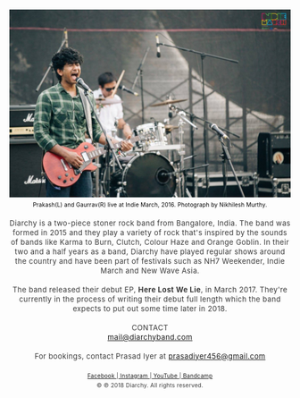 <html>
<head>
<style type="text/css"> 

body{
	margin:0;
	padding:0;
	background-color: #FFFFFF;
	font-family: sans-serif;
	width: 700px
}

.middlej {font-size: 12px; color:#393939; letter-spacing:0.03em; line-height:40px;}
.middlee {font-size: 13px; color:#393939; letter-spacing:0.03em; line-height:13px;}
.small {font-size: 10px; color:#393939; letter-spacing:0.03em; line-height:13px;}
</style>
</head>
<body>
<center>
<br>
<img src="diarchyband.jpg" width="720"/>
<br>
<SPAN
style="font-size:10px; color:#000; line-height:10px; letter-spacing:0.02em"> Prakash(L) and Gaurrav(R) live at Indie March, 2016. Photograph by Nikhilesh Murthy.</SPAN>
<br>
<br>
<SPAN class="middlee">Diarchy is a two-piece stoner rock band from Bangalore, India. The band was formed in 2015 and they play a variety of rock that's inspired by the sounds of bands like Karma to Burn, Clutch, Colour Haze and Orange Goblin. In their two and a half years as a band, Diarchy have played regular shows around the country and have been part of festivals such as NH7 Weekender, Indie March and New Wave Asia.
<br>
<br>
The band released their debut EP, <b>Here Lost We Lie</b>, in March 2017. They're currently in the process of writing their debut full length which the band expects to put out some time later in 2018.</SPAN>
<br>
<br>
<SPAN class="middlee">CONTACT</SPAN>
<br>
<SPAN class="middlee"><a href="mailto:mail@diarchyband.com">mail@diarchyband.com</a></SPAN>
<br>
<br>
<SPAN class="middlee" width= "500">For bookings, contact Prasad Iyer at <a href="mailto:prasadiyer456@gmail.com">prasadiyer456@gmail.com</a></SPAN>
<br>
<br>
<SPAN class="small"><a href="https://www.facebook.com/diarchyband"> Facebook </a>|<a href="instagram.com/diarchyband"> Instagram </a>|<a href="https://www.youtube.com/diarchyduo"> YouTube </a>|<a href="https://diarchy.bandcamp.com/"> Bandcamp </a></SPAN><br>
<SPAN class="small">© ℗ 2018 Diarchy. All rights reserved.</SPAN>
</center>
</body>
</html>
